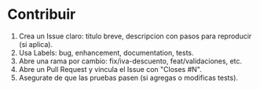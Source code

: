 # Contribuir

1. Crea un Issue claro: titulo breve, descripcion con pasos para reproducir (si aplica).
2. Usa Labels: bug, enhancement, documentation, tests.
3. Abre una rama por cambio: fix/iva-descuento, feat/validaciones, etc.
4. Abre un Pull Request y vincula el Issue con "Closes #N".
5. Asegurate de que las pruebas pasen (si agregas o modificas tests).
